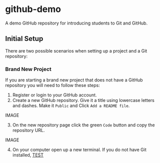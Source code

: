 # github-demo

A demo GitHub repository for introducing students to Git and GitHub. 

## Initial Setup

There are two possible scenarios when setting up a project and a Git repository:

### Brand New Project

If you are starting a brand new project that does not have a GitHub repository you will need to follow these steps:

1. Register or login to your GitHub account.
2. Create a new GitHub repository. Give it a title using lowercase letters and dashes. Make it ```Public``` and Click ```Add a README file```.

IMAGE

3. On the new repository page click the green ```Code``` button and copy the repository URL.

IMAGE

4. On your computer open up a new terminal. If you do not have Git installed, [TEST](https://git-scm.com/book/en/v2/Getting-Started-Installing-Git)
